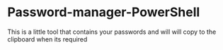 # Password-manager-PowerShell
This is a little tool that contains your passwords and will will copy to the clipboard when its required
